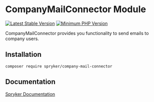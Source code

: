 # CompanyMailConnector Module
[![Latest Stable Version](https://poser.pugx.org/spryker/company-mail-connector/v/stable.svg)](https://packagist.org/packages/spryker/company-mail-connector)
[![Minimum PHP Version](https://img.shields.io/badge/php-%3E%3D%207.3-8892BF.svg)](https://php.net/)

CompanyMailConnector provides you functionality to send emails to company users.

## Installation

```
composer require spryker/company-mail-connector
```

## Documentation

[Spryker Documentation](https://academy.spryker.com/developing_with_spryker/module_guide/modules.html)
